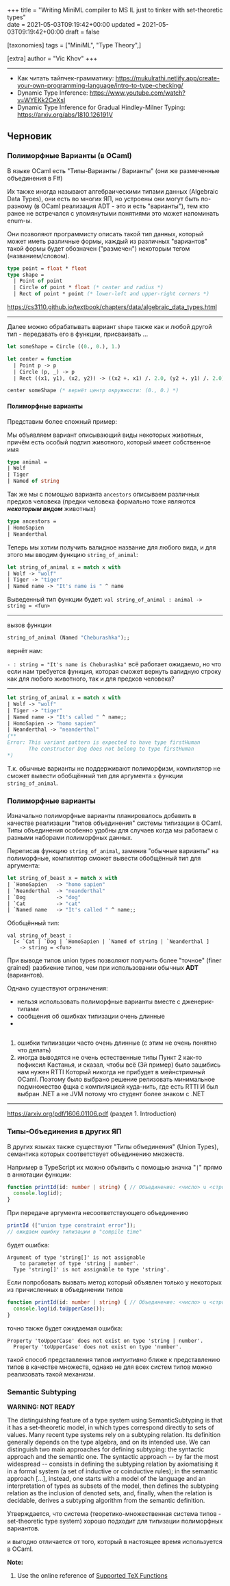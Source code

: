 +++
title = "Writing MiniML compiler to MS IL just to tinker with set-theoretic types"  
date = 2021-05-03T09:19:42+00:00
updated = 2021-05-03T09:19:42+00:00
draft = false

[taxonomies]
tags = ["MiniML", "Type Theory",]

[extra]
author = "Vic Khov"
+++
___
<!-- 
### Тема: Имплементация компилятора с выводом типов на языке F# для постановки эксперимента
# Ocaml и полиморфные варианты -->

- Как читать тайпчек-грамматику: https://mukulrathi.netlify.app/create-your-own-programming-language/intro-to-type-checking/
- Dynamic Type Inference: https://www.youtube.com/watch?v=WYEKk2CeXsI
- Dynamic Type Inference for Gradual Hindley-Milner Typing: https://arxiv.org/abs/1810.126191V

## Черновик

### Полиморфные Варианты (в OCaml)

В языке OCaml есть "Типы-Варианты / Варианты" (они же размеченные объединения в F#)

Их также иногда называют алгебраическими типами данных (Algebraic Data Types), они есть во многих ЯП, но устроены они могут быть по-разному (в OCaml реализация ADT - это и есть "варианты"), тем кто ранее не встречался с упомянутыми понятиями это может напоминать enum-ы.

Они позволяют программисту описать такой тип данных, который может иметь различные формы,
каждый из различных "вариантов" такой формы будет обозначен ("размечен") некоторым тегом (названием/словом).

```ocaml
type point = float * float
type shape =
  | Point of point
  | Circle of point * float (* center and radius *)
  | Rect of point * point (* lower-left and upper-right corners *)
```

https://cs3110.github.io/textbook/chapters/data/algebraic_data_types.html
___

Далее можно обрабатывать вариант `shape` также как и любой другой тип - передавать его в функции, присваивать ...

```ocaml
let someShape = Circle ((0., 0.), 1.)

let center = function
  | Point p -> p
  | Circle (p, _) -> p
  | Rect ((x1, y1), (x2, y2)) -> ((x2 +. x1) /. 2.0, (y2 +. y1) /. 2.0)

center someShape (* вернёт центр окружности: (0., 0.) *)
```
#### Полиморфные варианты
Представим более сложный пример:

Мы объявляем вариант описывающий виды некоторых животных, причём есть особый подтип животного, который имеет собственное имя

```ocaml
type animal = 
| Wolf
| Tiger
| Named of string
```
Так же мы с помощью варианта `ancestors` описываем различных предков человека (предки человека формально тоже являются ***некоторым видом*** животных)
```ocaml
type ancestors =
| HomoSapien
| Neanderthal
```
Теперь мы хотим получить валидное название для любого вида, и для этого мы вводим функцию `string_of_animal`:
```ocaml
let string_of_animal x = match x with
| Wolf -> "wolf"
| Tiger -> "tiger"
| Named name -> "It's name is " ^ name
```
Выведенный тип функции будет: `val string_of_animal : animal -> string = <fun>`
___

вызов функции

```ocaml
string_of_animal (Named "Cheburashka");;
```
вернёт нам:

`- : string = "It's name is Cheburashka"` всё работает ожидаемо,
но что если нам требуется функция,
которая сможет вернуть валидную строку как для любого животного,
так и для предков человека?
___
```ocaml
let string_of_animal x = match x with
| Wolf -> "wolf"
| Tiger -> "tiger"
| Named name -> "It's called " ^ name;;
| HomoSapien -> "homo sapien"
| Neanderthal -> "neanderthal"
(**
Error: This variant pattern is expected to have type firstHuman
       The constructor Dog does not belong to type firstHuman
*)
```
Т.к. обычные варианты не поддерживают полиморфизм, компилятор не сможет вывести обобщённый тип для аргумента `x` функции `string_of_animal`.

### Полиморфные варианты
Изначально полиморфные варианты планировалось добавить в качестве реализации "типов объединения" системы типизации в OCaml.
Типы объединения особенно удобны для случаев когда мы работаем с разными наборами полиморфных данных.

Переписав функцию `string_of_animal`, заменив "обычные варианты" на полиморфные,
компилятор сможет вывести обобщённый тип для аргумента:
```ocaml
let string_of_beast x = match x with
| `HomoSapien	-> "homo sapien"
| `Neanderthal	-> "neanderthal"
| `Dog			-> "dog"
| `Cat			-> "cat"
| `Named name 	-> "It's called " ^ name;;
```
Обобщённый тип:
```
val string_of_beast :
  [< `Cat | `Dog | `HomoSapien | `Named of string | `Neanderthal ]
    -> string = <fun>
```
При выводе типов union types позволяют получить более "точное" (finer grained) разбиение типов, чем при использовании обычных **ADT** (вариантов).

Однако существуют ограничения:
- нельзя использовать полиморфные варианты вместе с дженерик-типами
- сообщения об ошибках типизации очень длинные
- 

```
```

1) ошибки типиизации часто очень длинные (с этим не очень понятно что делать)
2) иногда выводятся не очень естественные типы
Пункт 2 как-то пофиксил Кастанья, и сказал, чтобы всё (3й пример) было зашибись нам нужен RTTI
Который никогда не прибудет в мейнстримный OCaml.
Поэтому было выбрано решение релизовать минимальное подмножество фщка с компиляцией куда-нить, где есть RTTI
И был выбран .NET а не JVM потому что студент более знаком с .NET

___
https://arxiv.org/pdf/1606.01106.pdf (раздел 1. Introduction)
### **Типы-Объединения в других ЯП**

В других языках также существуют "Типы объединения" (Union Types), семантика которых соответствует объединению множеств.

Например в TypeScript их можно объявить с помощью значка "`|`" прямо в аннотации функции:

```typescript
function printId(id: number | string) { // Объединение: <число> ∪ <строка>
  console.log(id);
}
```

При передаче аргумента несоответствующего объединению  
```typescript
printId (["union type constraint error"]);
// ожидаем ошибку типизации в "compile time"
```
будет ошибка:
```
Argument of type 'string[]' is not assignable
    to parameter of type 'string | number'.
  Type 'string[]' is not assignable to type 'string'.
```

Если попробовать вызвать метод который объявлен только у некоторых из причисленных в объединении типов 
```typescript
function printId(id: number | string) { // Объединение: <число> ∪ <строка>
  console.log(id.toUpperCase());
}
```
точно также будет ожидаемая ошибка:
```
Property 'toUpperCase' does not exist on type 'string | number'.
  Property 'toUpperCase' does not exist on type 'number'.
```

такой способ представления типов *интуитивно* ближе к представлению типов в качестве множеств, однако не для всех систем типов можно реализовать такой механизм.

### Semantic Subtyping

**WARNING: NOT READY**

The distinguishing feature of a type system using SemanticSubtyping is that it has a set-theoretic model, in which types correspond directly to sets of values.
Many recent type systems rely on a subtyping relation. Its definition generally depends on the type algebra, and on its intended use. We can distinguish two main approaches for defining subtyping: the syntactic approach and the semantic one. The syntactic approach -- by far the most widespread -- consists in defining the subtyping relation by axiomatising it in a formal system (a set of inductive or coinductive rules); in the semantic approach [...], instead, one starts with a model of the language and an interpretation of types as subsets of the model, then defines the subtyping relation as the inclusion of denoted sets, and, finally, when the relation is decidable, derives a subtyping algorithm from the semantic definition.



Утверждается, что система (теоретико-множественная система типов - set-theoretic type system) хорошо подходит для типизации полиморфных вариантов.

и выгодно отличается от того, который в настоящее время используется в OCaml.

**Note:**

1. Use the online reference of [Supported TeX Functions](https://katex.org/docs/supported.html)
